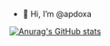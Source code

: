 - 👋 Hi, I’m @apdoxa

[![Anurag's GitHub stats](https://github-readme-stats.vercel.app/api?username=apdoxa)](https://github.com/apdoxa/github-readme-stats)

